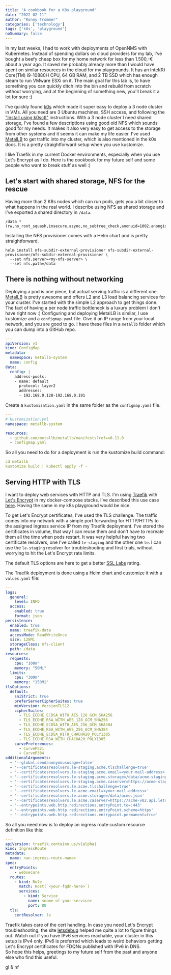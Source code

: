```yaml
---
title: "A cookbook for a K8s playground"
date: "2022-02-11"
author: "Ronny Trommer"
categories: ['technology']
tags: ['k8s', 'playground']
noSummary: false
---
```


In my last weeks, I had to work with deployments of OpenNMS with Kubernetes.
Instead of spending dollars on cloud providers for my lab, I've bought a beefy cheap box for my home network for less than 1.500,-€ about a year ago.
It saved me probably already more than I would have spent on similar resources in the cloud for my playgrounds.
It has an Intel(R) Core(TM) i9-10880H CPU, 64 GB RAM, and 2 TB SSD which has enough steam to run VMware ESXi on it.
The main goal for this lab is, to have something you can quickly ditch into the bin and rebuild from scratch without worrying, and at the beginning of something new, you'll break it a lot for sure :)

I've quickly found [k0s](https://k0sproject.io/) which made it super easy to deploy a 3 node cluster in VMs.
All you need are 3 Ubuntu machines, SSH access, and following the ["Install using k0sctl"](https://docs.k0sproject.io/v1.23.3+k0s.0/k0sctl-install/) instructions.
With a 3 node cluster I need shared storage, I've found a few descriptions using good old NFS which sounds good for my needs.
It makes it also very easy to get access to the storage from other systems and it seems it can make my life easier.
I've used [MetalLB](https://metallb.universe.tf/) to get traffic into my cluster, which is also mentioned in the k0s docs.
It is a pretty straightforward setup when you use kustomize.

I like Traefik in my current Docker environments, especially when you use Let's Encrypt as I do.
Here is the cookbook for my future self and some people who want to break stuff as well :)

## Let's start with shared storage, NFS for the rescue

Having more than 2 K8s nodes which can run pods, gets you a bit closer to what happens in the real world.
I describe using NFS as shared storage and I've exported a shared directory in `/data`.

```
/data *(rw,no_root_squash,insecure,async,no_subtree_check,anonuid=1002,anongid=1002)
```

Installing the NFS provisioner comes with a Helm chart and is pretty straightforward.

```
helm install nfs-subdir-external-provisioner nfs-subdir-external-provisioner/nfs-subdir-external-provisioner \
  --set nfs.server=<my-nfs-server> \
  --set nfs.path=/data
```

## There is nothing without networking

Deploying a pod is one piece, but actual serving traffic is a different one.
[MetalLB](https://metallb.universe.tf/) is pretty awesome and offers L2 and L3 load balancing services for your cluster.
I've started with the simple L2 approach to get things done.
The fact of having a per node traffic bottleneck is a luxury problem I don't have right now :)
Configuring and deploying MetalLB is similar, I use kustomize and a `configmap.yaml` file.
Give it an IP range from your local network, and you are good to go.
I have these files in a `metallb` folder which you can dump into a GitHub repo.

```yaml
---
apiVersion: v1
kind: ConfigMap
metadata:
  namespace: metallb-system
  name: config
data:
  config: |
    address-pools:
    - name: default
      protocol: layer2
      addresses:
      - 192.168.0.128-192.168.0.191

```

Create a `kustomization.yaml` in the same folder as the `configmap.yaml` file.

```yaml
---
# kustomization.yml
namespace: metallb-system

resources:
  - github.com/metallb/metallb/manifests?ref=v0.11.0
  - configmap.yaml
```
So all you need to do for a deployment is run the kustomize build command:

```yaml
cd metallb
kustomize build | kubectl apply -f -
```

## Serving HTTP with TLS

I want to deploy web services with HTTP and TLS.
I'm using [Traefik](https://doc.traefik.io/traefik/) with [Let's Encrypt](https://letsencrypt.org) in my docker-compose stacks.
I've described this use case [here](/article/docker-traefik-letsencrypt/).
Having the same in my k8s playground would be nice.

To get Let's Encrypt certificates, I've used the TLS challenge.
The traffic comes into my network with a simple port forwarding for HTTP/HTTPs to the assigned ingress service IP from my Traefik deployment.
I've stored the certificates in volume, that way I can reuse them and don't have to recreate them all the time when pods restart.
It was very helpful having two certificate resolvers, one I've called `le-staging` and the other one `le`.
I can use the `le-staging` resolver for troubleshooting and first trials, without worrying to hit the Let's Encrypt rate limits.

The default TLS options are here to get a better [SSL Labs](https://www.ssllabs.com/9) rating.

The Traefik deployment is done using a Helm chart and customize it with a `values.yaml` file:

```yaml
---
logs:
  general:
    level: INFO
  access:
    enabled: true
    format: json
persistence:
  enabled: true
  name: traefik-data
  accessMode: ReadWriteOnce
  size: 128Mi
  storageClass: nfs-client
  path: /data
resources:
  requests:
    cpu: "100m"
    memory: "50Mi"
  limits:
    cpu: "300m"
    memory: "150Mi"
tlsOptions:
  default:
    sniStrict: true
    preferServerCipherSuites: true
    minVersion: VersionTLS12
    cipherSuites:
      - TLS_ECDHE_ECDSA_WITH_AES_128_GCM_SHA256
      - TLS_ECDHE_RSA_WITH_AES_128_GCM_SHA256
      - TLS_ECDHE_ECDSA_WITH_AES_256_GCM_SHA384
      - TLS_ECDHE_RSA_WITH_AES_256_GCM_SHA384
      - TLS_ECDHE_ECDSA_WITH_CHACHA20_POLY1305
      - TLS_ECDHE_RSA_WITH_CHACHA20_POLY1305
    curvePreferences:
      - CurveP521
      - CurveP384
additionalArguments:
  - '--global.sendanonymoususage=false'
  - '--certificatesresolvers.le-staging.acme.tlschallenge=true'
  - '--certificatesresolvers.le-staging.acme.email=<your-mail-address>'
  - '--certificatesresolvers.le-staging.acme.storage=/data/acme-staging.json'
  - '--certificatesresolvers.le-staging.acme.caserver=https://acme-staging-v02.api.letsencrypt.org/directory'
  - '--certificatesresolvers.le.acme.tlschallenge=true'
  - '--certificatesresolvers.le.acme.email=<your-mail-address>'
  - '--certificatesresolvers.le.acme.storage=/data/acme.json'
  - '--certificatesresolvers.le.acme.caserver=https://acme-v02.api.letsencrypt.org/directory'
  - '--entrypoints.web.http.redirections.entryPoint.to=:443'
  - '--entrypoints.web.http.redirections.entryPoint.scheme=https'
  - '--entrypoints.web.http.redirections.entrypoint.permanent=true'
```

So all you need now is to deploy an ingress route custom resource definition like this:

```yaml
---
apiVersion: traefik.containo.us/v1alpha1
kind: IngressRoute
metadata:
  name: <an-ingress-route-name>
spec:
  entryPoints:
    - websecure
  routes:
    - kind: Rule
      match: Host(`<your-fqdn-here>`)
      services:
        - kind: Service
          name: <name-of-your-service>
          port: 80
  tls:
    certResolver: le
```

Traefik takes care of the cert handling.
In case you need Let's Encrypt troubleshooting, the site [letsdebug](https://letsdebug.net/) helped me quite a lot to figure things out.
Watch out if you have IPv6 services reachable, your cluster in this setup is IPv4 only.
IPv6 is preferred which leads to weird behaviors getting Let's Encrypt certificates for FDQNs published with IPv6 in DNS.  
So hope this helps, greetings to my future self from the past and anyone else who find this useful.

gl & hf
